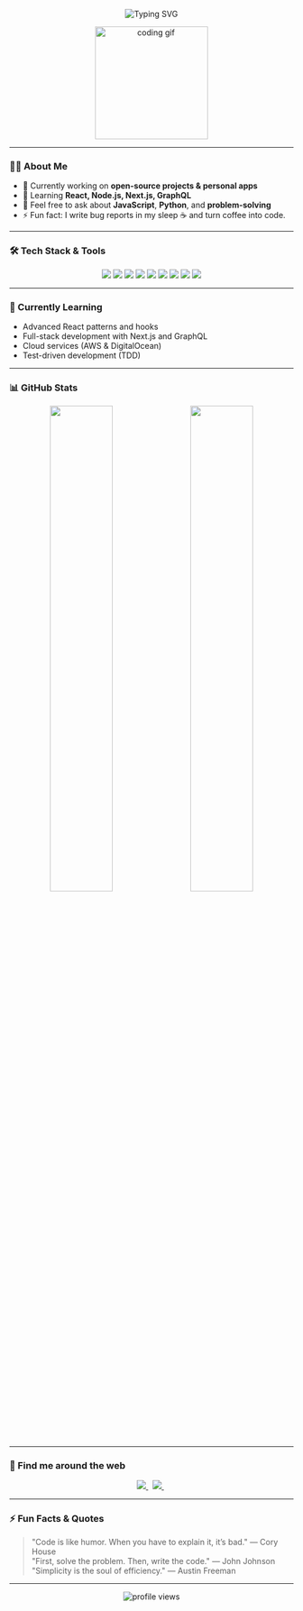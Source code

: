 <!-- HEADER -->
<p align="center">
  <img src="https://readme-typing-svg.demolab.com?font=Fira+Code&pause=1000&width=700&lines=Hi+there!+I'm+NIKO+%F0%9F%91%8B;A+Passionate+Coder+%F0%9F%92%BB;Welcome+to+my+GitHub+Profile+%F0%9F%8C%90" alt="Typing SVG" />
</p>

<p align="center">
  <img src="https://media.giphy.com/media/3oEjI6SIIHBdRxXI40/giphy.gif" alt="coding gif" width="200" />
</p>

---

### 👨‍💻 About Me
- 🔭 Currently working on **open-source projects & personal apps**
- 🌱 Learning **React, Node.js, Next.js, GraphQL**
- 💬 Feel free to ask about **JavaScript**, **Python**, and **problem-solving**
- ⚡ Fun fact: I write bug reports in my sleep ☕ and turn coffee into code.

---

### 🛠️ Tech Stack & Tools

<p align="center">
  <img src="https://img.shields.io/badge/JavaScript-F7DF1E?logo=javascript&logoColor=black&style=for-the-badge" />
  <img src="https://img.shields.io/badge/TypeScript-3178C6?logo=typescript&logoColor=white&style=for-the-badge" />
  <img src="https://img.shields.io/badge/React-61DAFB?logo=react&logoColor=black&style=for-the-badge" />
  <img src="https://img.shields.io/badge/Next.js-000000?logo=nextdotjs&logoColor=white&style=for-the-badge" />
  <img src="https://img.shields.io/badge/Node.js-339933?logo=nodedotjs&logoColor=white&style=for-the-badge" />
  <img src="https://img.shields.io/badge/Express.js-000000?logo=express&logoColor=white&style=for-the-badge" />
  <img src="https://img.shields.io/badge/Python-3776AB?logo=python&logoColor=white&style=for-the-badge" />
  <img src="https://img.shields.io/badge/Docker-2496ED?logo=docker&logoColor=white&style=for-the-badge" />
  <img src="https://img.shields.io/badge/Git-F05032?logo=git&logoColor=white&style=for-the-badge" />
</p>

---

### 🌱 Currently Learning

- Advanced React patterns and hooks  
- Full-stack development with Next.js and GraphQL  
- Cloud services (AWS & DigitalOcean)  
- Test-driven development (TDD)

---

### 📊 GitHub Stats

<p align="center">
  <img src="https://github-readme-stats.vercel.app/api?username=x1pert&show_icons=true&theme=dracula" width="47%" />
  &nbsp;
  <img src="https://github-readme-streak-stats.herokuapp.com?user=x1pert&theme=dracula" width="47%" />
</p>

---

### 🔗 Find me around the web

<p align="center">
  <a href="https://github.com/x1pert" target="_blank">
    <img src="https://img.shields.io/badge/GitHub-181717?logo=github&logoColor=white&style=for-the-badge" />
  </a> &nbsp;
  <a href="https://www.linkedin.com/in/yourprofile" target="_blank">
    <img src="https://img.shields.io/badge/LinkedIn-0A66C2?logo=linkedin&logoColor=white&style=for-the-badge" />
  </a> &nbsp;
</p>

---

### ⚡ Fun Facts & Quotes

> "Code is like humor. When you have to explain it, it’s bad." — Cory House  
> "First, solve the problem. Then, write the code." — John Johnson  
> "Simplicity is the soul of efficiency." — Austin Freeman

---

<p align="center">
  <img src="https://komarev.com/ghpvc/?username=x1pert&label=Profile+views&color=0e75b6&style=flat" alt="profile views" />
</p>
